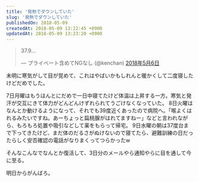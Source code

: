 ```yaml
---
title: '発熱でダウンしていた'
slug: '発熱でダウンしていた'
publishedOn: 2018-05-09
createdAt: 2018-05-09 13:22:45 +0900
updatedAt: 2018-05-09 13:23:20 +0900
---
```

<blockquote class="twitter-tweet" data-lang="ja"><p lang="und" dir="ltr">37.9…</p>&mdash; プライベート含めてNGなし (@kenchan) <a href="https://twitter.com/kenchan/status/993271862644719617?ref_src=twsrc%5Etfw">2018年5月6日</a></blockquote>
<script async src="https://platform.twitter.com/widgets.js" charset="utf-8"></script>

未明に寒気がして目が覚めて、これはやばいかもしれんと暖かくして二度寝したけどだめでした。

7日月曜はもうほんとにだめで一日中寝てたけど体温は上昇する一方。寒気と発汗が交互にきて体力がどんどんけずれられてうごけなくなっていた。
8日火曜はなんとか動けるようになって、それでも39度近くあったので病院へ。「喉よくはれるみたいですね。あーちょっと扁桃腺がはれてますねー」などと言われながら、もろもろ処置や吸引などして薬をもらって帰宅。
9日水曜の朝は37度台まで下ってきたけど、まだ体のだるさがぬけないので寝てたら、避難訓練の日だったらしく安否確認の電話がなりまくってつらかったw

そんなこんなでなんとか復活して、3日分のメールやら通知やらに目を通して今に至る。

明日からがんばろ。
